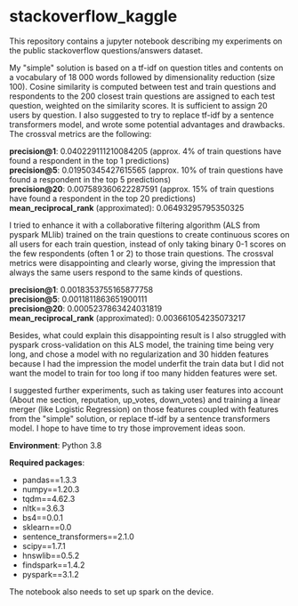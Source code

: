 # stackoverflow_kaggle

This repository contains a jupyter notebook describing my experiments on the public stackoverflow questions/answers dataset.

My "simple" solution is based on a tf-idf on question titles and contents on a vocabulary of 18 000 words followed by dimensionality reduction (size 100). Cosine similarity is computed between test and train questions and respondents to the 200 closest train questions are assigned to each test question, weighted on the similarity scores. It is sufficient to assign 20 users by question. I also suggested to try to replace tf-idf by a sentence transformers model, and wrote some potential advantages and drawbacks. The crossval metrics are the following:

<b>precision@1</b>: 0.040229111210084205 (approx. 4% of train questions have found a respondent in the top 1 predictions)</br>
<b>precision@5</b>: 0.01950345427615565 (approx. 10% of train questions have found a respondent in the top 5 predictions)</br>
<b>precision@20</b>: 0.007589360622287591 (approx. 15% of train questions have found a respondent in the top 20 predictions)</br>
<b>mean_reciprocal_rank</b> (approximated): 0.06493295795350325

I tried to enhance it with a collaborative filtering algorithm (ALS from pyspark MLlib) trained on the train questions to create continuous scores on all users for each train question, instead of only taking binary 0-1 scores on the few respondents (often 1 or 2) to those train questions. The crossval metrics were disappointing and clearly worse, giving the impression that always the same users respond to the same kinds of questions.

<b>precision@1</b>: 0.0018353755165877758</br>
<b>precision@5</b>: 0.0011811863651900111</br>
<b>precision@20</b>: 0.0005237863424031819</br>
<b>mean_reciprocal_rank</b> (approximated): 0.003661054235073217

Besides, what could explain this disappointing result is I also struggled with pyspark cross-validation on this ALS model, the training time being very long, and chose a model with no regularization and 30 hidden features because I had the impression the model underfit the train data but I did not want the model to train for too long if too many hidden features were set.

I suggested further experiments, such as taking user features into account (About me section, reputation, up_votes, down_votes) and training a linear merger (like Logistic Regression) on those features coupled with features from the "simple" solution, or replace tf-idf by a sentence transformers model. I hope to have time to try those improvement ideas soon.

<b>Environment</b>: Python 3.8

<b>Required packages</b>:</br>
- pandas==1.3.3
- numpy==1.20.3
- tqdm==4.62.3
- nltk==3.6.3
- bs4==0.0.1
- sklearn==0.0
- sentence_transformers==2.1.0
- scipy==1.7.1
- hnswlib==0.5.2
- findspark==1.4.2
- pyspark==3.1.2

The notebook also needs to set up spark on the device.
